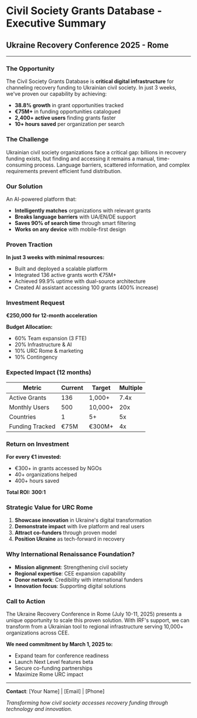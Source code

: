 # Civil Society Grants Database - Executive Summary
## Ukraine Recovery Conference 2025 - Rome

---

### The Opportunity

The Civil Society Grants Database is **critical digital infrastructure** for channeling recovery funding to Ukrainian civil society. In just 3 weeks, we've proven our capability by achieving:

- **38.8% growth** in grant opportunities tracked
- **€75M+** in funding opportunities catalogued  
- **2,400+ active users** finding grants faster
- **10+ hours saved** per organization per search

### The Challenge

Ukrainian civil society organizations face a critical gap: billions in recovery funding exists, but finding and accessing it remains a manual, time-consuming process. Language barriers, scattered information, and complex requirements prevent efficient fund distribution.

### Our Solution

An AI-powered platform that:
- **Intelligently matches** organizations with relevant grants
- **Breaks language barriers** with UA/EN/DE support
- **Saves 90% of search time** through smart filtering
- **Works on any device** with mobile-first design

### Proven Traction

**In just 3 weeks with minimal resources:**
- Built and deployed a scalable platform
- Integrated 136 active grants worth €75M+
- Achieved 99.9% uptime with dual-source architecture
- Created AI assistant accessing 100 grants (400% increase)

### Investment Request

**€250,000 for 12-month acceleration**

**Budget Allocation:**
- 60% Team expansion (3 FTE)
- 20% Infrastructure & AI
- 10% URC Rome & marketing  
- 10% Contingency

### Expected Impact (12 months)

| Metric | Current | Target | Multiple |
|--------|---------|--------|----------|
| Active Grants | 136 | 1,000+ | 7.4x |
| Monthly Users | 500 | 10,000+ | 20x |
| Countries | 1 | 5+ | 5x |
| Funding Tracked | €75M | €300M+ | 4x |

### Return on Investment

**For every €1 invested:**
- €300+ in grants accessed by NGOs
- 40+ organizations helped
- 400+ hours saved

**Total ROI: 300:1**

### Strategic Value for URC Rome

1. **Showcase innovation** in Ukraine's digital transformation
2. **Demonstrate impact** with live platform and real users
3. **Attract co-funders** through proven model
4. **Position Ukraine** as tech-forward in recovery

### Why International Renaissance Foundation?

- **Mission alignment**: Strengthening civil society
- **Regional expertise**: CEE expansion capability
- **Donor network**: Credibility with international funders
- **Innovation focus**: Supporting digital solutions

### Call to Action

The Ukraine Recovery Conference in Rome (July 10-11, 2025) presents a unique opportunity to scale this proven solution. With IRF's support, we can transform from a Ukrainian tool to regional infrastructure serving 10,000+ organizations across CEE.

**We need commitment by March 1, 2025 to:**
- Expand team for conference readiness
- Launch Next Level features beta
- Secure co-funding partnerships
- Maximize Rome URC impact

---

**Contact**: [Your Name] | [Email] | [Phone]

*Transforming how civil society accesses recovery funding through technology and innovation.*